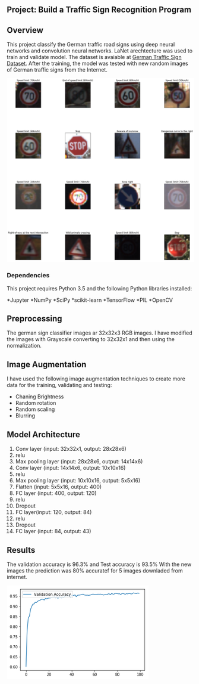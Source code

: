 ## Project: Build a Traffic Sign Recognition Program

Overview
---
This project classify the German traffic road signs using deep neural networks and convolution neural networks. LaNet arechtecture was used to train and validate model. The dataset is avaiable at [German Traffic Sign Dataset](http://benchmark.ini.rub.de/?section=gtsrb&subsection=dataset). After the training, the model was tested with new random images of German traffic signs from the Internet.

![Traffic Signs](1.png)

### Dependencies
This project requires Python 3.5 and the following Python libraries installed:

*Jupyter
*NumPy
*SciPy
*scikit-learn
*TensorFlow
*PIL
*OpenCV

Preprocessing
---
The german sign classifier images ar 32x32x3 RGB images. I have modified the images with Grayscale converting to 32x32x1 and then using the normalization.

Image Augmentation
---
I have used the following image augmentation techniques to create more data for the training, validating and testing:
* Chaning Brightness
* Random rotation
* Random scaling
* Blurring

Model Architecture
---
1. Conv layer (input: 32x32x1, output: 28x28x6)
2. relu
3. Max pooling layer (input: 28x28x6, output: 14x14x6)
4. Conv layer (input: 14x14x6, output: 10x10x16)
5. relu
6. Max pooling layer (input: 10x10x16, output: 5x5x16)
7. Flatten (input: 5x5x16, output: 400)
8. FC layer (input: 400, output: 120)
9. relu
10. Dropout
11. FC layer(input: 120, output: 84)
12. relu
13. Dropout
14. FC layer (input: 84, output: 43)


Results
---
The validation accuracy is 96.3% and Test accuracy is 93.5%
With the new images the prediction was 80% accuratef for 5 images downladed from internet.


![Validation Accuracy](validation_accuracy.png)

